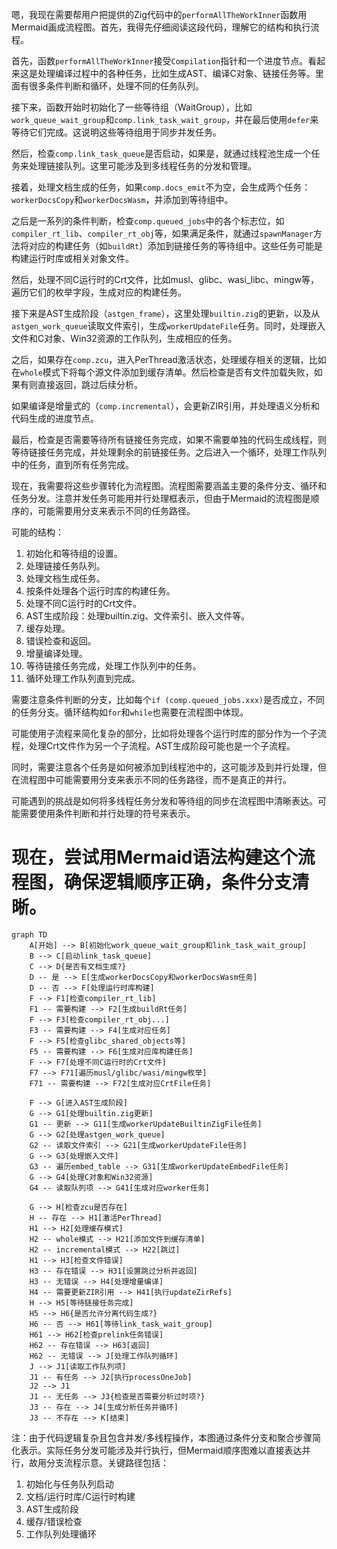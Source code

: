 嗯，我现在需要帮用户把提供的Zig代码中的`performAllTheWorkInner`函数用Mermaid画成流程图。首先，我得先仔细阅读这段代码，理解它的结构和执行流程。

首先，函数`performAllTheWorkInner`接受`Compilation`指针和一个进度节点。看起来这是处理编译过程中的各种任务，比如生成AST、编译C对象、链接任务等。里面有很多条件判断和循环，处理不同的任务队列。

接下来，函数开始时初始化了一些等待组（WaitGroup），比如`work_queue_wait_group`和`comp.link_task_wait_group`，并在最后使用`defer`来等待它们完成。这说明这些等待组用于同步并发任务。

然后，检查`comp.link_task_queue`是否启动，如果是，就通过线程池生成一个任务来处理链接队列。这里可能涉及到多线程任务的分发和管理。

接着，处理文档生成的任务，如果`comp.docs_emit`不为空，会生成两个任务：`workerDocsCopy`和`workerDocsWasm`，并添加到等待组中。

之后是一系列的条件判断，检查`comp.queued_jobs`中的各个标志位，如`compiler_rt_lib`、`compiler_rt_obj`等，如果满足条件，就通过`spawnManager`方法将对应的构建任务（如`buildRt`）添加到链接任务的等待组中。这些任务可能是构建运行时库或相关对象文件。

然后，处理不同C运行时的Crt文件，比如musl、glibc、wasi_libc、mingw等，遍历它们的枚举字段，生成对应的构建任务。

接下来是AST生成阶段（`astgen_frame`），这里处理`builtin.zig`的更新，以及从`astgen_work_queue`读取文件索引，生成`workerUpdateFile`任务。同时，处理嵌入文件和C对象、Win32资源的工作队列，生成相应的任务。

之后，如果存在`comp.zcu`，进入PerThread激活状态，处理缓存相关的逻辑，比如在`whole`模式下将每个源文件添加到缓存清单。然后检查是否有文件加载失败，如果有则直接返回，跳过后续分析。

如果编译是增量式的（`comp.incremental`），会更新ZIR引用，并处理语义分析和代码生成的进度节点。

最后，检查是否需要等待所有链接任务完成，如果不需要单独的代码生成线程，则等待链接任务完成，并处理剩余的前链接任务。之后进入一个循环，处理工作队列中的任务，直到所有任务完成。

现在，我需要将这些步骤转化为流程图。流程图需要涵盖主要的条件分支、循环和任务分发。注意并发任务可能用并行处理框表示，但由于Mermaid的流程图是顺序的，可能需要用分支来表示不同的任务路径。

可能的结构：
1. 初始化和等待组的设置。
2. 处理链接任务队列。
3. 处理文档生成任务。
4. 按条件处理各个运行时库的构建任务。
5. 处理不同C运行时的Crt文件。
6. AST生成阶段：处理builtin.zig、文件索引、嵌入文件等。
7. 缓存处理。
8. 错误检查和返回。
9. 增量编译处理。
10. 等待链接任务完成，处理工作队列中的任务。
11. 循环处理工作队列直到完成。

需要注意条件判断的分支，比如每个`if (comp.queued_jobs.xxx)`是否成立，不同的任务分支。循环结构如`for`和`while`也需要在流程图中体现。

可能使用子流程来简化复杂的部分，比如将处理各个运行时库的部分作为一个子流程，处理Crt文件作为另一个子流程。AST生成阶段可能也是一个子流程。

同时，需要注意各个任务是如何被添加到线程池中的，这可能涉及到并行处理，但在流程图中可能需要用分支来表示不同的任务路径，而不是真正的并行。

可能遇到的挑战是如何将多线程任务分发和等待组的同步在流程图中清晰表达。可能需要使用条件判断和并行处理的符号来表示。

现在，尝试用Mermaid语法构建这个流程图，确保逻辑顺序正确，条件分支清晰。
================================================
```mermaid
graph TD
    A[开始] --> B[初始化work_queue_wait_group和link_task_wait_group]
    B --> C[启动link_task_queue]
    C --> D{是否有文档生成?}
    D -- 是 --> E[生成workerDocsCopy和workerDocsWasm任务]
    D -- 否 --> F[处理运行时库构建]
    F --> F1[检查compiler_rt_lib]
    F1 -- 需要构建 --> F2[生成buildRt任务]
    F --> F3[检查compiler_rt_obj...]
    F3 -- 需要构建 --> F4[生成对应任务]
    F --> F5[检查glibc_shared_objects等]
    F5 -- 需要构建 --> F6[生成对应库构建任务]
    F --> F7[处理不同C运行时的Crt文件]
    F7 --> F71[遍历musl/glibc/wasi/mingw枚举]
    F71 -- 需要构建 --> F72[生成对应CrtFile任务]

    F --> G[进入AST生成阶段]
    G --> G1[处理builtin.zig更新]
    G1 -- 更新 --> G11[生成workerUpdateBuiltinZigFile任务]
    G --> G2[处理astgen_work_queue]
    G2 -- 读取文件索引 --> G21[生成workerUpdateFile任务]
    G --> G3[处理嵌入文件]
    G3 -- 遍历embed_table --> G31[生成workerUpdateEmbedFile任务]
    G --> G4[处理C对象和Win32资源]
    G4 -- 读取队列项 --> G41[生成对应worker任务]

    G --> H[检查zcu是否存在]
    H -- 存在 --> H1[激活PerThread]
    H1 --> H2[处理缓存模式]
    H2 -- whole模式 --> H21[添加文件到缓存清单]
    H2 -- incremental模式 --> H22[跳过]
    H1 --> H3[检查文件错误]
    H3 -- 存在错误 --> H31[设置跳过分析并返回]
    H3 -- 无错误 --> H4[处理增量编译]
    H4 -- 需要更新ZIR引用 --> H41[执行updateZirRefs]
    H --> H5[等待链接任务完成]
    H5 --> H6{是否允许分离代码生成?}
    H6 -- 否 --> H61[等待link_task_wait_group]
    H61 --> H62[检查prelink任务错误]
    H62 -- 存在错误 --> H63[返回]
    H62 -- 无错误 --> J[处理工作队列循环]
    J --> J1[读取工作队列项]
    J1 -- 有任务 --> J2[执行processOneJob]
    J2 --> J1
    J1 -- 无任务 --> J3{检查是否需要分析过时项?}
    J3 -- 存在 --> J4[生成分析任务并循环]
    J3 -- 不存在 --> K[结束]
``` 

注：由于代码逻辑复杂且包含并发/多线程操作，本图通过条件分支和聚合步骤简化表示。实际任务分发可能涉及并行执行，但Mermaid顺序图难以直接表达并行，故用分支流程示意。关键路径包括：
1. 初始化与任务队列启动
2. 文档/运行时库/C运行时构建
3. AST生成阶段
4. 缓存/错误检查
5. 工作队列处理循环